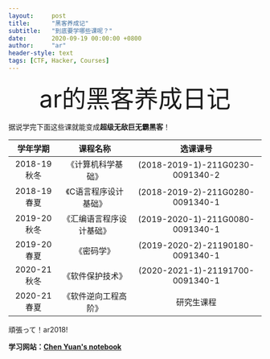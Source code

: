 ```yaml
---
layout:     post
title:      "黑客养成记"
subtitle:   "到底要学哪些课呢？"
date:       2020-09-19 00:00:00 +0800
author:     "ar"
header-style: text
tags: [CTF, Hacker, Courses]
---
```

  
<p id = "build"></p>

<div align='center' ><font size='90'>ar的黑客养成日记</font></div>

据说学完下面这些课就能变成**超级无敌巨无霸黑客**！  

| 学年学期 | 课程名称 | 选课课号 |
| :----:| :----: | :----: |
| 2018-19秋冬 | 《计算机科学基础》 | (2018-2019-1)-211G0230-0091340-2 |
| 2018-19春夏 | 《C语言程序设计基础》 | (2018-2019-2)-211G0280-0091340-1 |
| 2019-20秋冬 | 《汇编语言程序设计基础》 | (2019-2020-1)-211G0080-0091340-1 |
| 2019-20春夏 | 《密码学》 | (2019-2020-2)-21190180-0091340-1 |
| 2020-21秋冬 | 《软件保护技术》 | (2020-2021-1)-21191700-0091340-1 |
| 2020-21春夏 | 《软件逆向工程高阶》 | 研究生课程 |

頑張って！ar2018!  

**学习网站：[Chen Yuan's notebook](https://py3.io)**
